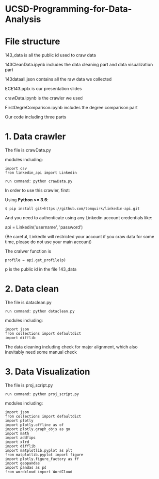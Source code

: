 # UCSD-Programming-for-Data-Analysis
# File structure
143_data is all the public id used to craw data

143CleanData.ipynb includes the data cleaning part and data visualization part

143dataall.json contains all the raw data we collected

ECE143.pptx is our presentation slides

crawData.ipynb is the crawler we used

FirstDegreComparison.ipynb includes the degree comparison part


Our code including three parts
# 1. Data crawler

The file is crawData.py

modules including: 

```
import csv
from linkedin_api import Linkedin
```

```
run command: python crawData.py
```

In order to use this crawler, first:

Using **Python >= 3.6**:

```
$ pip install git+https://github.com/tomquirk/linkedin-api.git
```

And you need to authenticate using any Linkedin account credentials like:

api = Linkedin('username', 'password')

(Be careful, LinkedIn will restricted your account if you craw data for some time, please do not use your main account)

The cralwer function is 

```
profile = api.get_profile(p)
```
p is the public id in the file 143_data

# 2. Data clean

The file is dataclean.py

```
run command: python dataclean.py
```

modules including:
```
import json
from collections import defaultdict
import difflib
```

The data cleaning including check for major alignment, which also inevitably need some manual check

# 3. Data Visualization

The file is proj_script.py

```
run command: python proj_script.py
```

modules including:
```
import json
from collections import defaultdict
import plotly
import plotly.offline as of
import plotly.graph_objs as go
import math
import addfips
import xlrd
import difflib
import matplotlib.pyplot as plt
from matplotlib.pyplot import figure
import plotly.figure_factory as ff
import geopandas
import pandas as pd
from wordcloud import WordCloud
```
